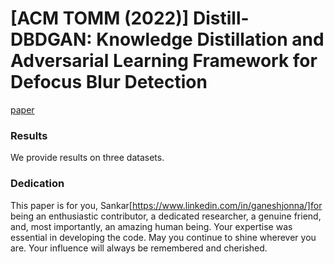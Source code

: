 # [ACM TOMM (2022)] Distill-DBDGAN: Knowledge Distillation and Adversarial Learning Framework for Defocus Blur Detection
[paper](https://dl.acm.org/doi/pdf/10.1145/3557897)
### Results
We provide results on three datasets.
### Dedication
This paper is for you, Sankar[https://www.linkedin.com/in/ganeshjonna/]for being an enthusiastic contributor, a dedicated researcher, a genuine friend, and, most importantly, an amazing human being. Your expertise was essential in developing the code. May you continue to shine wherever you are. Your influence will always be remembered and cherished.

